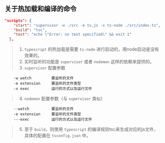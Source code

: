 ## 关于热加载和编译的命令
```json
"scripts": {
    "start": "supervisor -w ./src -e ts,js -x ts-node ./src/index.ts",
    "build": "tsc",
    "test": "echo \"Error: no test specified\" && exit 1"
  },
```
> 1. `typescript` 的热加载是需要 `ts-node` 进行启动的，用node启动是没有效果的。  
> 2. 实时监听的功能是 `supervisor` 或者 `nodemon` 这样的依赖来提供的。  
> 3. `supervisor` 配置参数

        -w watch         要监听的文件
        -e extension     要监听的文件类型
        -x exec          运行的方式以及运行文件   

> 4. `nodemon` 配置参数（与 `supervisor` 类似）

        --watch          要监听的文件
        -e extension     要监听的文件类型
        ---exec          运行的方式以及运行文件   

> 5. 至于 `build`，则使用 `typescript` 的编译规则tsc来生成对应的js文件，具体的配置在 `tsconfig.json` 中。
